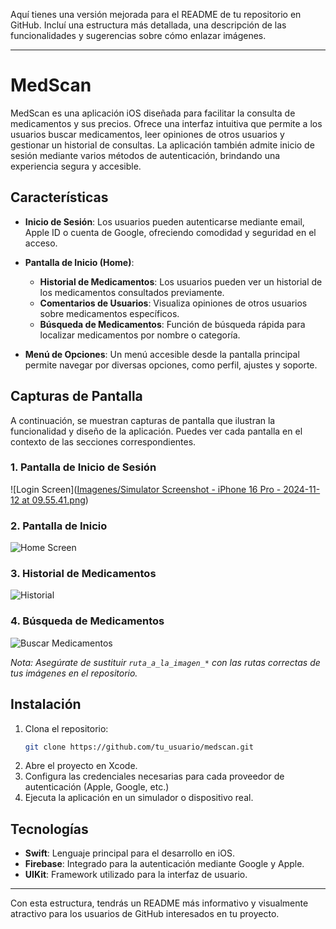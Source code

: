 Aquí tienes una versión mejorada para el README de tu repositorio en GitHub. Incluí una estructura más detallada, una descripción de las funcionalidades y sugerencias sobre cómo enlazar imágenes.

---

# MedScan

MedScan es una aplicación iOS diseñada para facilitar la consulta de medicamentos y sus precios. Ofrece una interfaz intuitiva que permite a los usuarios buscar medicamentos, leer opiniones de otros usuarios y gestionar un historial de consultas. La aplicación también admite inicio de sesión mediante varios métodos de autenticación, brindando una experiencia segura y accesible.

## Características

- **Inicio de Sesión**: Los usuarios pueden autenticarse mediante email, Apple ID o cuenta de Google, ofreciendo comodidad y seguridad en el acceso.
  
- **Pantalla de Inicio (Home)**:
  - **Historial de Medicamentos**: Los usuarios pueden ver un historial de los medicamentos consultados previamente.
  - **Comentarios de Usuarios**: Visualiza opiniones de otros usuarios sobre medicamentos específicos.
  - **Búsqueda de Medicamentos**: Función de búsqueda rápida para localizar medicamentos por nombre o categoría.

- **Menú de Opciones**: Un menú accesible desde la pantalla principal permite navegar por diversas opciones, como perfil, ajustes y soporte.

## Capturas de Pantalla

A continuación, se muestran capturas de pantalla que ilustran la funcionalidad y diseño de la aplicación. Puedes ver cada pantalla en el contexto de las secciones correspondientes.

### 1. Pantalla de Inicio de Sesión
![Login Screen]([Imagenes/Simulator Screenshot - iPhone 16 Pro - 2024-11-12 at 09.55.41.png](https://github.com/JaimeYesidLeonParada/medscan/blob/main/Imagenes/Simulator%20Screenshot%20-%20iPhone%2016%20Pro%20-%202024-11-12%20at%2009.55.41.png))

### 2. Pantalla de Inicio
![Home Screen](ruta_a_la_imagen_home.png)

### 3. Historial de Medicamentos
![Historial](ruta_a_la_imagen_historial.png)

### 4. Búsqueda de Medicamentos
![Buscar Medicamentos](ruta_a_la_imagen_buscar.png)

*Nota: Asegúrate de sustituir `ruta_a_la_imagen_*` con las rutas correctas de tus imágenes en el repositorio.*

## Instalación

1. Clona el repositorio:
   ```bash
   git clone https://github.com/tu_usuario/medscan.git
   ```
2. Abre el proyecto en Xcode.
3. Configura las credenciales necesarias para cada proveedor de autenticación (Apple, Google, etc.)
4. Ejecuta la aplicación en un simulador o dispositivo real.

## Tecnologías

- **Swift**: Lenguaje principal para el desarrollo en iOS.
- **Firebase**: Integrado para la autenticación mediante Google y Apple.
- **UIKit**: Framework utilizado para la interfaz de usuario.

---

Con esta estructura, tendrás un README más informativo y visualmente atractivo para los usuarios de GitHub interesados en tu proyecto.
